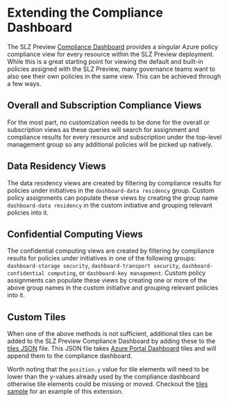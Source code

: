 # Extending the Compliance Dashboard

The SLZ Preview [Compliance Dashboard](../10-Compliance-Dashboard.md) provides a singular Azure policy compliance view for every resource within the SLZ Preview deployment. While this is a great starting point for viewing the default and built-in policies assigned with the SLZ Preview, many governance teams want to also see their own policies in the same view. This can be achieved through a few ways.

## Overall and Subscription Compliance Views

For the most part, no customization needs to be done for the overall or subscription views as these queries will search for assignment and compliance results for every resource and subscription under the top-level management group so any additional policies will be picked up natively.

## Data Residency Views

The data residency views are created by filtering by compliance results for policies under initiatives in the `dashboard-data residency` group. Custom policy assignments can populate these views by creating the group name `dashboard-data residency` in the custom initiative and grouping relevant policies into it.

## Confidential Computing Views

The confidential computing views are created by filtering by compliance results for policies under initiatives in one of the following groups: `dashboard-storage security`, `dashboard-transport security`, `dashboard-confidential computing`, or `dashboard-key management`. Custom policy assignments can populate these views by creating one or more of the above group names in the custom initiative and grouping relevant policies into it.

## Custom Tiles

When one of the above methods is not sufficient, additional tiles can be added to the SLZ Preview Compliance Dashboard by adding these to the [tiles JSON](../../custom/dashboard/compliance/tiles.json) file. This JSON file takes [Azure Portal Dashboard](https://learn.microsoft.com/azure/azure-portal/azure-portal-dashboards) tiles and will append them to the compliance dashboard.

Worth noting that the `position.y` value for tile elements will need to be lower than the y-values already used by the compliance dashboard otherwise tile elements could be missing or moved. Checkout the [tiles sample](../../custom/dashboard/compliance/tiles-sample.json) for an example of this extension.
